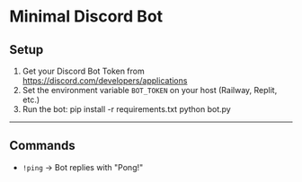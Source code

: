 # Minimal Discord Bot

## Setup

1. Get your Discord Bot Token from https://discord.com/developers/applications
2. Set the environment variable `BOT_TOKEN` on your host (Railway, Replit, etc.)
3. Run the bot:
pip install -r requirements.txt
python bot.py
---

## Commands

- `!ping` → Bot replies with "Pong!"
